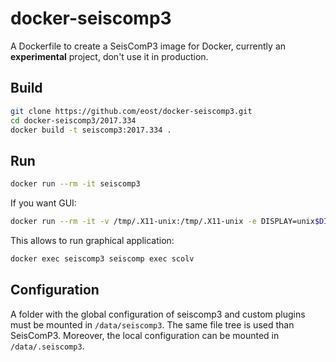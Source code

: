 # docker-seiscomp3

A Dockerfile to create a SeisComP3 image for Docker, currently an **experimental** project, don't use it in production.

## Build

```bash
git clone https://github.com/eost/docker-seiscomp3.git
cd docker-seiscomp3/2017.334
docker build -t seiscomp3:2017.334 .
```

## Run

```bash
docker run --rm -it seiscomp3
```

If you want GUI:

```bash
docker run --rm -it -v /tmp/.X11-unix:/tmp/.X11-unix -e DISPLAY=unix$DISPLAY seiscomp3
```

This allows to run graphical application:

```bash
docker exec seiscomp3 seiscomp exec scolv
```

## Configuration

A folder with the global configuration of seiscomp3 and custom plugins must be
mounted in `/data/seiscomp3`. The same file tree is used than SeisComP3.
Moreover, the local configuration can be mounted in `/data/.seiscomp3`.